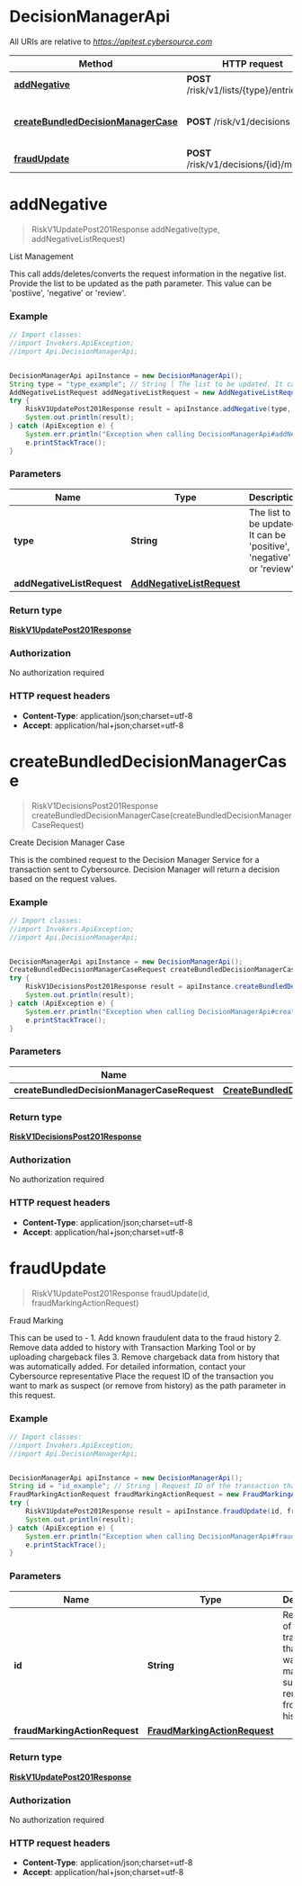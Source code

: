 # DecisionManagerApi

All URIs are relative to *https://apitest.cybersource.com*

Method | HTTP request | Description
------------- | ------------- | -------------
[**addNegative**](DecisionManagerApi.md#addNegative) | **POST** /risk/v1/lists/{type}/entries | List Management
[**createBundledDecisionManagerCase**](DecisionManagerApi.md#createBundledDecisionManagerCase) | **POST** /risk/v1/decisions | Create Decision Manager Case
[**fraudUpdate**](DecisionManagerApi.md#fraudUpdate) | **POST** /risk/v1/decisions/{id}/marking | Fraud Marking


<a name="addNegative"></a>
# **addNegative**
> RiskV1UpdatePost201Response addNegative(type, addNegativeListRequest)

List Management

This call adds/deletes/converts the request information in the negative list.  Provide the list to be updated as the path parameter. This value can be &#39;postiive&#39;, &#39;negative&#39; or &#39;review&#39;. 

### Example
```java
// Import classes:
//import Invokers.ApiException;
//import Api.DecisionManagerApi;


DecisionManagerApi apiInstance = new DecisionManagerApi();
String type = "type_example"; // String | The list to be updated. It can be 'positive', 'negative' or 'review'.
AddNegativeListRequest addNegativeListRequest = new AddNegativeListRequest(); // AddNegativeListRequest | 
try {
    RiskV1UpdatePost201Response result = apiInstance.addNegative(type, addNegativeListRequest);
    System.out.println(result);
} catch (ApiException e) {
    System.err.println("Exception when calling DecisionManagerApi#addNegative");
    e.printStackTrace();
}
```

### Parameters

Name | Type | Description  | Notes
------------- | ------------- | ------------- | -------------
 **type** | **String**| The list to be updated. It can be &#39;positive&#39;, &#39;negative&#39; or &#39;review&#39;. |
 **addNegativeListRequest** | [**AddNegativeListRequest**](AddNegativeListRequest.md)|  |

### Return type

[**RiskV1UpdatePost201Response**](RiskV1UpdatePost201Response.md)

### Authorization

No authorization required

### HTTP request headers

 - **Content-Type**: application/json;charset=utf-8
 - **Accept**: application/hal+json;charset=utf-8

<a name="createBundledDecisionManagerCase"></a>
# **createBundledDecisionManagerCase**
> RiskV1DecisionsPost201Response createBundledDecisionManagerCase(createBundledDecisionManagerCaseRequest)

Create Decision Manager Case

This is the combined request to the Decision Manager Service for a transaction sent to Cybersource. Decision Manager will return a decision based on the request values.

### Example
```java
// Import classes:
//import Invokers.ApiException;
//import Api.DecisionManagerApi;


DecisionManagerApi apiInstance = new DecisionManagerApi();
CreateBundledDecisionManagerCaseRequest createBundledDecisionManagerCaseRequest = new CreateBundledDecisionManagerCaseRequest(); // CreateBundledDecisionManagerCaseRequest | 
try {
    RiskV1DecisionsPost201Response result = apiInstance.createBundledDecisionManagerCase(createBundledDecisionManagerCaseRequest);
    System.out.println(result);
} catch (ApiException e) {
    System.err.println("Exception when calling DecisionManagerApi#createBundledDecisionManagerCase");
    e.printStackTrace();
}
```

### Parameters

Name | Type | Description  | Notes
------------- | ------------- | ------------- | -------------
 **createBundledDecisionManagerCaseRequest** | [**CreateBundledDecisionManagerCaseRequest**](CreateBundledDecisionManagerCaseRequest.md)|  |

### Return type

[**RiskV1DecisionsPost201Response**](RiskV1DecisionsPost201Response.md)

### Authorization

No authorization required

### HTTP request headers

 - **Content-Type**: application/json;charset=utf-8
 - **Accept**: application/hal+json;charset=utf-8

<a name="fraudUpdate"></a>
# **fraudUpdate**
> RiskV1UpdatePost201Response fraudUpdate(id, fraudMarkingActionRequest)

Fraud Marking

This can be used to - 1. Add known fraudulent data to the fraud history 2. Remove data added to history with Transaction Marking Tool or by uploading chargeback files 3. Remove chargeback data from history that was automatically added. For detailed information, contact your Cybersource representative  Place the request ID of the transaction you want to mark as suspect (or remove from history) as the path parameter in this request. 

### Example
```java
// Import classes:
//import Invokers.ApiException;
//import Api.DecisionManagerApi;


DecisionManagerApi apiInstance = new DecisionManagerApi();
String id = "id_example"; // String | Request ID of the transaction that you want to mark as suspect or remove from history.
FraudMarkingActionRequest fraudMarkingActionRequest = new FraudMarkingActionRequest(); // FraudMarkingActionRequest | 
try {
    RiskV1UpdatePost201Response result = apiInstance.fraudUpdate(id, fraudMarkingActionRequest);
    System.out.println(result);
} catch (ApiException e) {
    System.err.println("Exception when calling DecisionManagerApi#fraudUpdate");
    e.printStackTrace();
}
```

### Parameters

Name | Type | Description  | Notes
------------- | ------------- | ------------- | -------------
 **id** | **String**| Request ID of the transaction that you want to mark as suspect or remove from history. |
 **fraudMarkingActionRequest** | [**FraudMarkingActionRequest**](FraudMarkingActionRequest.md)|  |

### Return type

[**RiskV1UpdatePost201Response**](RiskV1UpdatePost201Response.md)

### Authorization

No authorization required

### HTTP request headers

 - **Content-Type**: application/json;charset=utf-8
 - **Accept**: application/hal+json;charset=utf-8

